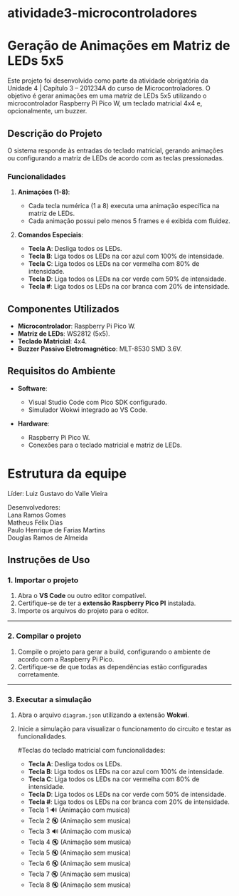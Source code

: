 # atividade3-microcontroladores

# Geração de Animações em Matriz de LEDs 5x5  

Este projeto foi desenvolvido como parte da atividade obrigatória da Unidade 4 | Capítulo 3 – 201234A do curso de Microcontroladores. 
O objetivo é gerar animações em uma matriz de LEDs 5x5 utilizando o microcontrolador Raspberry Pi Pico W, um teclado matricial 4x4 e, opcionalmente, um buzzer.  

## **Descrição do Projeto**  
O sistema responde às entradas do teclado matricial, gerando animações ou configurando a matriz de LEDs de acordo com as teclas pressionadas.  

### **Funcionalidades**  
1. **Animações (1-8)**:  
   - Cada tecla numérica (1 a 8) executa uma animação específica na matriz de LEDs.  
   - Cada animação possui pelo menos 5 frames e é exibida com fluidez.
  

2. **Comandos Especiais**:  
   - **Tecla A**: Desliga todos os LEDs.  
   - **Tecla B**: Liga todos os LEDs na cor azul com 100% de intensidade.  
   - **Tecla C**: Liga todos os LEDs na cor vermelha com 80% de intensidade.  
   - **Tecla D**: Liga todos os LEDs na cor verde com 50% de intensidade.  
   - **Tecla #**: Liga todos os LEDs na cor branca com 20% de intensidade.  


## **Componentes Utilizados**  
- **Microcontrolador**: Raspberry Pi Pico W.  
- **Matriz de LEDs**: WS2812 (5x5).  
- **Teclado Matricial**: 4x4.  
- **Buzzer Passivo Eletromagnético**: MLT-8530 SMD 3.6V.

## **Requisitos do Ambiente**  
- **Software**:  
  - Visual Studio Code com Pico SDK configurado.  
  - Simulador Wokwi integrado ao VS Code.  

- **Hardware**:  
  - Raspberry Pi Pico W.  
  - Conexões para o teclado matricial e matriz de LEDs.
 
# Estrutura da equipe
Líder: Luiz Gustavo do Valle Vieira

Desenvolvedores:<br>
Lana Ramos Gomes<br>
Matheus Félix Dias<br>
Paulo Henrique de Farias Martins<br>
Douglas Ramos de Almeida<br>

## **Instruções de Uso**  

### **1. Importar o projeto**
1. Abra o **VS Code** ou outro editor compatível.
2. Certifique-se de ter a **extensão Raspberry Pico PI** instalada.
3. Importe os arquivos do projeto para o editor.

---

### **2. Compilar o projeto**
1. Compile o projeto para gerar a build, configurando o ambiente de acordo com a Raspberry Pi Pico.
2. Certifique-se de que todas as dependências estão configuradas corretamente.

---

### **3. Executar a simulação**
1. Abra o arquivo `diagram.json` utilizando a extensão **Wokwi**.
2. Inicie a simulação para visualizar o funcionamento do circuito e testar as funcionalidades.

   #Teclas do teclado matricial com funcionalidades:
   - **Tecla A**: Desliga todos os LEDs.  
   - **Tecla B**: Liga todos os LEDs na cor azul com 100% de intensidade.  
   - **Tecla C**: Liga todos os LEDs na cor vermelha com 80% de intensidade.  
   - **Tecla D**: Liga todos os LEDs na cor verde com 50% de intensidade.  
   - **Tecla #**: Liga todos os LEDs na cor branca com 20% de intensidade.
   - Tecla 1 🔊 (Animação com musica)
   - Tecla 2 🔇 (Animação sem musica)
   - Tecla 3 🔊 (Animação com musica)
   - Tecla 4 🔇 (Animação sem musica)
   - Tecla 5 🔇 (Animação sem musica)
   - Tecla 6 🔇 (Animação sem musica)
   - Tecla 7 🔇 (Animação sem musica)
   - Tecla 8 🔇 (Animação sem musica)

